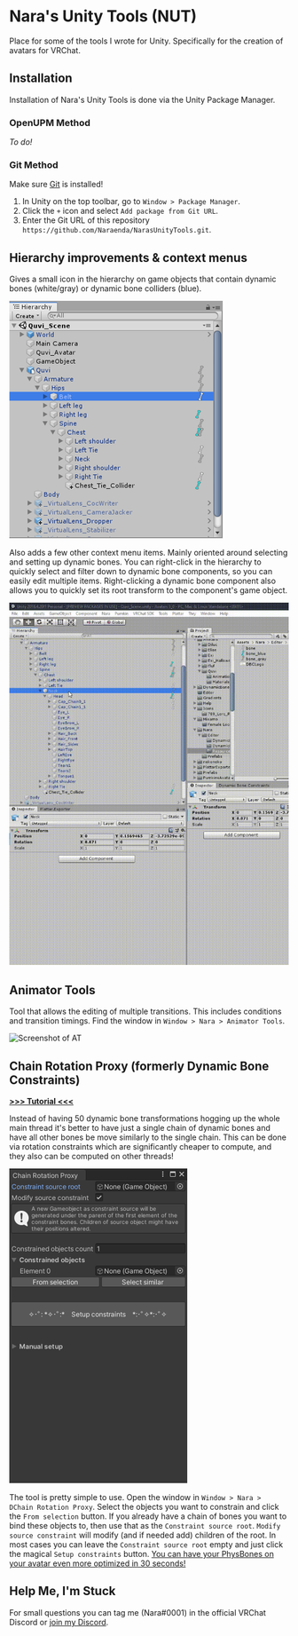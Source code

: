 # Nara's Unity Tools (NUT)

Place for some of the tools I wrote for Unity.
Specifically for the creation of avatars for VRChat.

## Installation

Installation of Nara's Unity Tools is done via the Unity Package Manager.

### OpenUPM Method

_To do!_

### Git Method

Make sure [Git](https://git-scm.com/) is installed!

1. In Unity on the top toolbar, go to `Window > Package Manager`.
2. Click the `+` icon and select `Add package from Git URL`.
3. Enter the Git URL of this repository `https://github.com/Naraenda/NarasUnityTools.git`.

## Hierarchy improvements & context menus

Gives a small icon in the hierarchy on game objects that contain dynamic bones (white/gray) or dynamic bone colliders (blue).

![Screenshot of the hierarchy](.Media/hierarchy_screenshot.png)

Also adds a few other context menu items.
Mainly oriented around selecting and setting up dynamic bones.
You can right-click in the hierarchy to quickly select and filter down to dynamic bone components, so you can easily edit multiple items.
Right-clicking a dynamic bone component also allows you to quickly set its root transform to the component's game object.

![Demo of the right menu contexts](.Media/context_demo.gif)

## Animator Tools

Tool that allows the editing of multiple transitions.
This includes conditions and transition timings. Find the window in `Window > Nara > Animator Tools`.

![Screenshot of AT](.Media/at_screenshot.png)

## Chain Rotation Proxy (formerly Dynamic Bone Constraints)

[**>>> Tutorial <<<**](crp_tutorial.md)

Instead of having 50 dynamic bone transformations hogging up the whole main thread it's better to have just a single chain of dynamic bones and have all other bones be move similarly to the single chain.
This can be done via rotation constraints which are significantly cheaper to compute, and they also can be computed on other threads!

![Screenshot of CRP](.Media/crp_screenshot.png)

The tool is pretty simple to use.
Open the window in `Window > Nara > DChain Rotation Proxy`.
Select the objects you want to constrain and click the `From selection` button.
If you already have a chain of bones you want to bind these objects to, then use that as the `Constraint source root`.
`Modify source constraint` will modify (and if needed add) children of the root.
In most cases you can leave the `Constraint source root` empty and just click the magical `Setup constraints` button.
[You can have your PhysBones on your avatar even more optimized in 30 seconds!](https://youtu.be/byvG2FgJEhU)

## Help Me, I'm Stuck

For small questions you can tag me (Nara#0001) in the official VRChat Discord or [join my Discord](https://discord.gg/ysSpNX3HSz).
